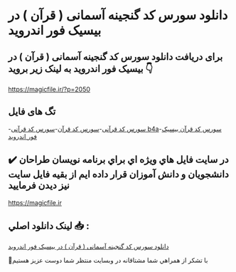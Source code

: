 # دانلود سورس کد گنجینه آسمانی ( قرآن ) در بیسیک فور اندروید

## برای دریافت دانلود سورس کد گنجینه آسمانی ( قرآن ) در بیسیک فور اندروید به لینک زیر بروید 👇

https://magicfile.ir/?p=2050

## تگ های فایل

-[سورس کد قرآنی](https://magicfile.ir/product/%d8%b3%d9%88%d8%b1%d8%b3-%da%a9%d8%af-%d9%82%d8%b1%d8%a2%d9%86-%d8%af%d8%b1-%d8%a8%d9%8a%d8%b3%d9%8a%da%a9-%d9%81%d9%88%d8%b1-%d8%a7%d9%86%d8%af%d8%b1%d9%88%d9%8a%d8%af/)-[سورس کد قرآن](https://magicfile.ir/product/%d8%b3%d9%88%d8%b1%d8%b3-%da%a9%d8%af-%d9%82%d8%b1%d8%a2%d9%86-%d8%af%d8%b1-%d8%a8%d9%8a%d8%b3%d9%8a%da%a9-%d9%81%d9%88%d8%b1-%d8%a7%d9%86%d8%af%d8%b1%d9%88%d9%8a%d8%af/)-[سورس کد قرآنی b4a](https://magicfile.ir/product/%d8%b3%d9%88%d8%b1%d8%b3-%da%a9%d8%af-%d9%82%d8%b1%d8%a2%d9%86-%d8%af%d8%b1-%d8%a8%d9%8a%d8%b3%d9%8a%da%a9-%d9%81%d9%88%d8%b1-%d8%a7%d9%86%d8%af%d8%b1%d9%88%d9%8a%d8%af/)-[سورس کد قرآن بیسیک فور اندروید](https://magicfile.ir/product/%d8%b3%d9%88%d8%b1%d8%b3-%da%a9%d8%af-%d9%82%d8%b1%d8%a2%d9%86-%d8%af%d8%b1-%d8%a8%d9%8a%d8%b3%d9%8a%da%a9-%d9%81%d9%88%d8%b1-%d8%a7%d9%86%d8%af%d8%b1%d9%88%d9%8a%d8%af/)

## ✔️ در سايت فايل هاي ويژه اي براي برنامه نويسان طراحان دانشجويان و دانش آموزان قرار داده ايم از بقيه فايل سايت نيز ديدن فرماييد

https://magicfile.ir


## لينک دانلود اصلي 📥 :

[دانلود سورس کد گنجینه آسمانی ( قرآن ) در بیسیک فور اندروید](https://magicfile.ir/product/%d8%b3%d9%88%d8%b1%d8%b3-%da%a9%d8%af-%d9%82%d8%b1%d8%a2%d9%86-%d8%af%d8%b1-%d8%a8%d9%8a%d8%b3%d9%8a%da%a9-%d9%81%d9%88%d8%b1-%d8%a7%d9%86%d8%af%d8%b1%d9%88%d9%8a%d8%af/) 


🙏با تشکر از همراهي شما مشتاقانه در وبسایت منتظر شما دوست عزیز هستیم

